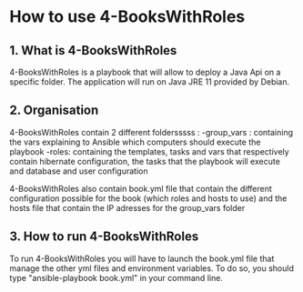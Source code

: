 # How to use 4-BooksWithRoles

## 1. What is 4-BooksWithRoles
4-BooksWithRoles is a playbook that will allow to deploy a Java Api on a specific folder.
The application will run on Java JRE 11 provided by Debian.

## 2. Organisation
4-BooksWithRoles contain 2 different foldersssss :
-group_vars : containing the vars explaining to Ansible which computers should execute the playbook
-roles: containing the templates, tasks and vars that respectively contain hibernate configuration, the tasks
 that the playbook will execute and database and user configuration

4-BooksWithRoles also contain book.yml file that contain the different configuration possible for the book 
(which roles and hosts to use) and the hosts file that contain the IP adresses for the group_vars folder

## 3. How to run 4-BooksWithRoles
To run 4-BooksWithRoles you will have to launch the book.yml file that manage the other yml files and environment variables.
To do so, you should type "ansible-playbook book.yml" in your command line.
